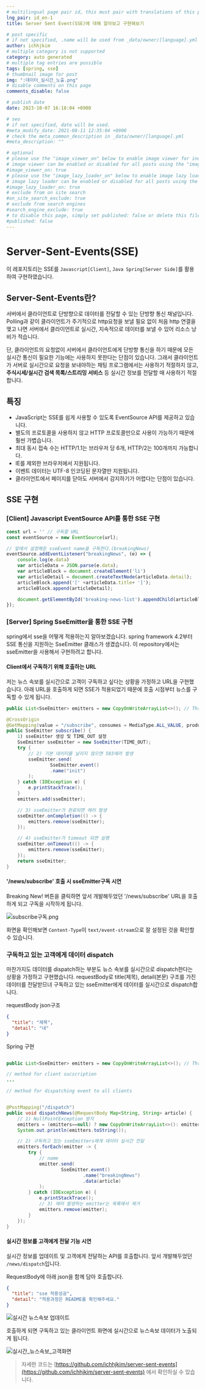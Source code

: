 ```yaml
---
# multilingual page pair id, this must pair with translations of this page. (This name must be unique)
lng_pair: id_en-1
title: Server Sent Event(SSE)에 대해 알아보고 구현해보기

# post specific
# if not specified, .name will be used from _data/owner/[language].yml
author: ichhjkim
# multiple category is not supported
category: auto generated
# multiple tag entries are possible
tags: [spring, sse]
# thumbnail image for post
img: ":데이터_실시간_노출.png"
# disable comments on this page
comments_disable: false

# publish date
date: 2023-10-07 16:18:04 +0900

# seo
# if not specified, date will be used.
#meta_modify_date: 2021-08-11 12:35:04 +0900
# check the meta_common_description in _data/owner/[language].yml
#meta_description: ""

# optional
# please use the "image_viewer_on" below to enable image viewer for individual pages or posts (_posts/ or [language]/_posts folders).
# image viewer can be enabled or disabled for all posts using the "image_viewer_posts: true" setting in _data/conf/main.yml.
#image_viewer_on: true
# please use the "image_lazy_loader_on" below to enable image lazy loader for individual pages or posts (_posts/ or [language]/_posts folders).
# image lazy loader can be enabled or disabled for all posts using the "image_lazy_loader_posts: true" setting in _data/conf/main.yml.
#image_lazy_loader_on: true
# exclude from on site search
#on_site_search_exclude: true
# exclude from search engines
#search_engine_exclude: true
# to disable this page, simply set published: false or delete this file
#published: false
---
```


<!-- outline-start -->

# Server-Sent-Events(SSE)

이 레포지토리는 SSE를 `Javascript[Client]`, `Java Spring[Server Side]`를 활용하여 구현하였습니다.

## Server-Sent-Events란?

서버에서 클라이언트로 단방향으로 데이터를 전달할 수 있는 단방향 통신 채널입니다.
Polling과 같이 클라이언트가 주기적으로 http요청을 보낼 필요 없이 처음 http 연결을 맺고 나면 서버에서 클라이언트로 실시간, 지속적으로 데이터를 보낼 수 있어 리소스 낭비가 적습니다.

단, 클라이언트의 요청없이 서버에서 클라이언트에게 단방향 통신을 하기 때문에 모든 실시간 통신이 필요한 기능에는 사용하지 못한다는 단점이 있습니다.
그래서 클라이언트가 서버로 실시간으로 요청을 보내야하는 채팅 프로그램에서는 사용하기 적절하지 않고, **주식시세/실시간 검색 목록/스트리밍 서비스** 등 실시간 정보를 전달할 때 사용하기 적절합니다.

## 특징
- JavaScript는 SSE를 쉽게 사용할 수 있도록 EventSource API를 제공하고 있습니다.
- 별도의 프로토콜을 사용하지 않고 HTTP 프로토콜만으로 사용이 가능하기 때문에 훨씬 가볍습니다.
- 최대 동시 접속 수는 HTTP/1.1는 브라우저 당 6개, HTTP/2는 100개까지 가능합니다.
- IE를 제외한 브라우저에서 지원됩니다.
- 이벤트 데이터는 UTF-8 인코딩된 문자열만 지원됩니다.
- 클라이언트에서 페이지를 닫아도 서버에서 감지하기가 어렵다는 단점이 있습니다.

## SSE 구현

### [Client] Javascript EventSource API를 통한 SSE 구현

```javascript
const url = '' // 구독할 URL
const eventSource = new EventSource(url);

// 앞에서 설정해둔 sseEvent name을 구독한다.(breakingNews)
eventSource.addEventListener("breakingNews", (e) => {
    console.log(e.data)
    var articleData = JSON.parse(e.data);
    var articleBlock = document.createElement('li')
    var articleDetail = document.createTextNode(articleData.detail);
    articleBlock.append('[' +articleData.title+ ']');
    articleBlock.append(articleDetail);

    document.getElementById('breaking-news-list').appendChild(articleBlock);
});

```

### [Server] Spring SseEmitter을 통한 SSE 구현
spring에서 sse을 어떻게 적용하는지 알아보겠습니다.
spring framework 4.2부터 SSE 통신을 지원하는 SseEmitter 클래스가 생겼습니다.
이 repository에서는 sseEmitter을 사용해서 구현하려고 합니다.

#### Client에서 구독하기 위해 호출하는 URL

저는 뉴스 속보를 실시간으로 고객이 구독하고 싶다는 상황을 가정하고 URL을 구현했습니다.
아래 URL을 호출하게 되면 SSE가 적용되었기 때문에 호출 시점부터 뉴스를 구독할 수 있게 됩니다.


```java
public List<SseEmitter> emitters = new CopyOnWriteArrayList<>(); // Thread Safe

@CrossOrigin
@GetMapping(value = "/subscribe", consumes = MediaType.ALL_VALUE, produces = MediaType.TEXT_EVENT_STREAM_VALUE)
public SseEmitter subscribe() {
    1) sseEmitter 생성 및 TIME_OUT 설정
    SseEmitter sseEmitter = new SseEmitter(TIME_OUT);
    try {
        // 2) 기본 데이터를 날리지 않으면 503에러 발생
        sseEmitter.send(
                SseEmitter.event()
                .name("init")
        );
    } catch (IOException e) {
        e.printStackTrace();
    }
    emitters.add(sseEmitter);

    // 3) sseEmitter가 완료되면 에러 발생
    sseEmitter.onCompletion(() -> {
        emitters.remove(sseEmitter);
    });

    // 4) sseEmitter가 timeout 되면 실행
    sseEmitter.onTimeout(() -> {
        emitters.remove(sseEmitter);
    });
    return sseEmitter;
}
```

#### '/news/subscribe' 호출 시 sseEmitter구독 시연

Breaking New! 버튼을 클릭하면 앞서 개발해두었던  '/news/subscribe' URL을 호출 하게 되고
구독을 시작하게 됩니다.

![subscribe구독.png](../assets/img/posts/subscribe구독.png)

화면을 확인해보면 `Content-Type`이 `text/event-stream`으로 잘 설정된 것을 확인할 수 있습니다.

### 구독하고 있는 고객에게 데이터 dispatch

마찬가지도 데이터를 dispatch하는 부분도 뉴스 속보를 실시간으로 dispatch한다는 상황을 가정하고 구현했습니다.
requestBody로 title(제목), detail(본문) 구조를 가진 데이터를 전달받므녀
구독하고 있는 sseEmitter에게 데이터를 실시간으로 dispatch합니다.

requestBody json구조

```json
{
  "title": "제목",
  "detail": "내"
}
```

Spring 구현

```java

public List<SseEmitter> emitters = new CopyOnWriteArrayList<>(); // Thread Safe

// method for client sucscription
...

// method for dispatching event to all clients


@PostMapping("/dispatch")
public void dispatchNews(@RequestBody Map<String, String> article) {
    // 1) NullPointException 방지
    emitters = (emitters==null) ? new CopyOnWriteArrayList<>(): emitters;
    System.out.println(emitters.toString());

    // 2) 구독하고 있는 sseEmitters에게 데이터 실시간 전달
    emitters.forEach(emitter -> {
        try {
            // name
            emitter.send(
                    SseEmitter.event()
                            .name("breakingNews")
                            .data(article)
            );
        } catch (IOException e) {
            e.printStackTrace();
            // 3) 에러 발생하는 emitter는 목록에서 제거
            emitters.remove(emitter);
        }
    });
}

```
#### 실시간 정보를 고객에게 전달 기능 시연

실시간 정보를 업데이트 및 고객에게 전달하는 API를 호출합니다.
앞서 개발해두었던 `/news/dispatch`입니다.

RequestBody에 아래 json을 함께 담아 호출합니다.

```json
{
  "title": "sse 적용성공",
  "detail": "적용과정은 README를 확인해주세요."
}

```

![실시간 뉴스속보 업데이트](../assets/img/posts/데이터_dispatch.png)

호출하게 되면 구독하고 있는 클라이언트 화면에 실시간으로 뉴스속보 데이터가 노출되게 됩니다.

![실시간_뉴스속보_고객화면](../assets/img/posts/데이터_실시간_노출.png)


> 자세한 코드는 [https://github.com/ichhjkim/server-sent-events](https://github.com/ichhjkim/server-sent-events)
> 에서 확인하실 수 있습니다.
>
<!-- outline-end -->
